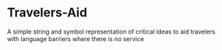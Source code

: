 # Travelers-Aid
A simple string and symbol representation of critical ideas to aid travelers with language barriers where there is no service
